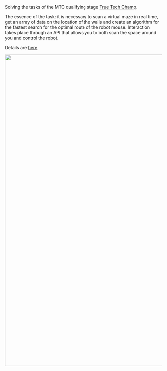 Solving the tasks of the MTC qualifying stage <a href="https://truetecharena.ru/contests/truetechchamp-track-2#/"> True Tech Champ</a>. 

The essence of the task: it is necessary to scan a virtual maze in real time, get an array 
of data on the location of the walls and create an algorithm for the fastest search for the 
optimal route of the robot mouse. Interaction takes place through an API that allows you to both scan the space around you and control the robot.

Details are <a href="https://habr.com/ru/companies/ru_mts/articles/849444/"> here</a>

<img align="center" src="https://github.com/user-attachments/assets/523df948-24f0-48a8-ae4e-72005d681b9d" width="1000" />
